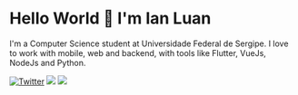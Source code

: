 # Hello World 👋 I'm Ian Luan

I'm a Computer Science student at Universidade Federal de Sergipe. I love to work with mobile, web and backend, with tools like Flutter, VueJs, NodeJs and Python. 

[![Twitter](https://img.shields.io/twitter/url/https/twitter.com/IanLuan.svg?style=social&label=Follow%20@IanLuan)](https://twitter.com/IanLuan)
[![](https://img.shields.io/badge/LinkedIn-Ian%20Luan-0077B5?logo=linkedin)](https://www.linkedin.com/in/ianluan/)
[![](https://img.shields.io/badge/Email-ianluan13@gmail.com-red?logo=gmail)](mailto:ianluan13@gmail.com)

